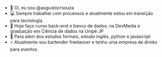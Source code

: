 - 👋 Oi, eu sou @augustocrsouza
- 💻 Sempre trabalhei com processos e atualmente estou em transição para tecnologia 
- 🌱 Hoje faço curso back-end e banco de dados, na DevMedia e graduação em Ciência de dados na Unipê JP
- 🎲 Para além dos estudos formais, estudo inglês, python e javascript
- ⚡ Atualmente sou bartender freelancer e tenho uma empresa de drinks para eventos

<!---
augustocrsouza/augustocrsouza is a ✨ special ✨ repository because its `README.md` (this file) appears on your GitHub profile.
You can click the Preview link to take a look at your changes.
--->
